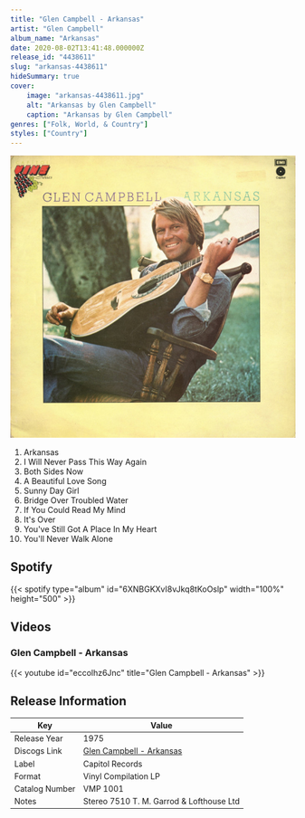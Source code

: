 ```yaml
---
title: "Glen Campbell - Arkansas"
artist: "Glen Campbell"
album_name: "Arkansas"
date: 2020-08-02T13:41:48.000000Z
release_id: "4438611"
slug: "arkansas-4438611"
hideSummary: true
cover:
    image: "arkansas-4438611.jpg"
    alt: "Arkansas by Glen Campbell"
    caption: "Arkansas by Glen Campbell"
genres: ["Folk, World, & Country"]
styles: ["Country"]
---
```


![Arkansas by Glen Campbell](arkansas-4438611.jpg)

<!-- section break -->

1. Arkansas
2. I Will Never Pass This Way Again
3. Both Sides Now
4. A Beautiful Love Song
5. Sunny Day Girl
6. Bridge Over Troubled Water
7. If You Could Read My Mind
8. It's Over
9. You've Still Got A Place In My Heart
10. You'll Never Walk Alone

<!-- section break -->


## Spotify
{{< spotify type="album" id="6XNBGKXvI8vJkq8tKoOslp" width="100%" height="500" >}}



## Videos
### Glen Campbell - Arkansas
{{< youtube id="eccolhz6Jnc" title="Glen Campbell - Arkansas" >}}<br>



## Release Information
|  Key           | Value                                                |
| ---------------| ---------------------------------------------------- |
| Release Year   | 1975                                   |
| Discogs Link   | [Glen Campbell - Arkansas](https://www.discogs.com/release/4438611-Glen-Campbell-Arkansas) |
| Label          | Capitol Records |
| Format         | Vinyl Compilation LP |
| Catalog Number | VMP 1001 |
| Notes | Stereo 7510 T. M. Garrod & Lofthouse Ltd |